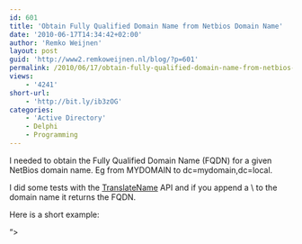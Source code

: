 ```yaml
---
id: 601
title: 'Obtain Fully Qualified Domain Name from Netbios Domain Name'
date: '2010-06-17T14:34:42+02:00'
author: 'Remko Weijnen'
layout: post
guid: 'http://www2.remkoweijnen.nl/blog/?p=601'
permalink: /2010/06/17/obtain-fully-qualified-domain-name-from-netbios-domain-name/
views:
    - '4241'
short-url:
    - 'http://bit.ly/ib3zOG'
categories:
    - 'Active Directory'
    - Delphi
    - Programming
---
```


I needed to obtain the Fully Qualified Domain Name (FQDN) for a given NetBios domain name. Eg from MYDOMAIN to dc=mydomain,dc=local.

I did some tests with the [TranslateName](http://msdn.microsoft.com/en-us/library/ms725484%28VS.85%29.aspx) API and if you append a \\ to the domain name it returns the FQDN.

Here is a short example:

  
“&gt;